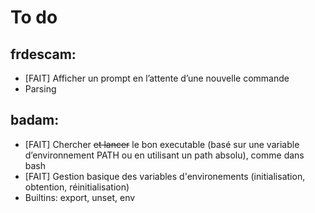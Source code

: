 # To do

## frdescam:

- [FAIT] Afficher un prompt en l’attente d’une nouvelle commande
- Parsing


## badam:

- [FAIT] Chercher ~~et lancer~~ le bon executable (basé sur une variable d’environnement PATH ou en utilisant un path absolu), comme dans bash
- [FAIT] Gestion basique des variables d'environements (initialisation, obtention, réinitialisation)
- Builtins: export, unset, env
